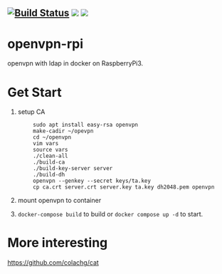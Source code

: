 [![Build Status](https://travis-ci.org/colachg/openvpn-rpi.svg?branch=master)](https://travis-ci.org/colachg/openvpn-rpi)  [![](https://images.microbadger.com/badges/version/colachen/openvpn-rpi.svg)](https://microbadger.com/images/colachen/openvpn-rpi "Get your own version badge on microbadger.com")  [![](https://images.microbadger.com/badges/image/colachen/openvpn-rpi.svg)](https://microbadger.com/images/colachen/openvpn-rpi "Get your own image badge on microbadger.com")
---
# openvpn-rpi

openvpn with ldap in docker on RaspberryPi3.

# Get Start

1. setup CA
```
        sudo apt install easy-rsa openvpn
        make-cadir ~/opevpn
        cd ~/openvpn
        vim vars
        source vars
        ./clean-all
        ./build-ca
        ./build-key-server server
        ./build-dh
        openvpn --genkey --secret keys/ta.key
        cp ca.crt server.crt server.key ta.key dh2048.pem openvpn
```
2. mount openvpn to container

3. `docker-compose build` to build or `docker compose up -d` to start.

# More interesting
https://github.com/colachg/cat

